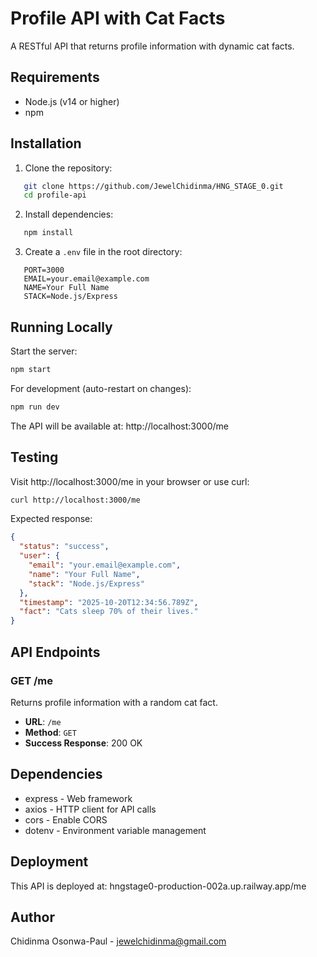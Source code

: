 # Profile API with Cat Facts

A RESTful API that returns profile information with dynamic cat facts.

## Requirements

- Node.js (v14 or higher)
- npm

## Installation

1. Clone the repository:
```bash
   git clone https://github.com/JewelChidinma/HNG_STAGE_0.git
   cd profile-api
```

2. Install dependencies:
```bash
   npm install
```

3. Create a `.env` file in the root directory:
```
   PORT=3000
   EMAIL=your.email@example.com
   NAME=Your Full Name
   STACK=Node.js/Express
```

## Running Locally

Start the server:
```bash
npm start
```

For development (auto-restart on changes):
```bash
npm run dev
```

The API will be available at: http://localhost:3000/me

## Testing

Visit http://localhost:3000/me in your browser or use curl:
```bash
curl http://localhost:3000/me
```

Expected response:
```json
{
  "status": "success",
  "user": {
    "email": "your.email@example.com",
    "name": "Your Full Name",
    "stack": "Node.js/Express"
  },
  "timestamp": "2025-10-20T12:34:56.789Z",
  "fact": "Cats sleep 70% of their lives."
}
```

## API Endpoints

### GET /me
Returns profile information with a random cat fact.

- **URL**: `/me`
- **Method**: `GET`
- **Success Response**: 200 OK

## Dependencies

- express - Web framework
- axios - HTTP client for API calls
- cors - Enable CORS
- dotenv - Environment variable management

## Deployment

This API is deployed at: hngstage0-production-002a.up.railway.app/me

## Author

Chidinma Osonwa-Paul - jewelchidinma@gmail.com
